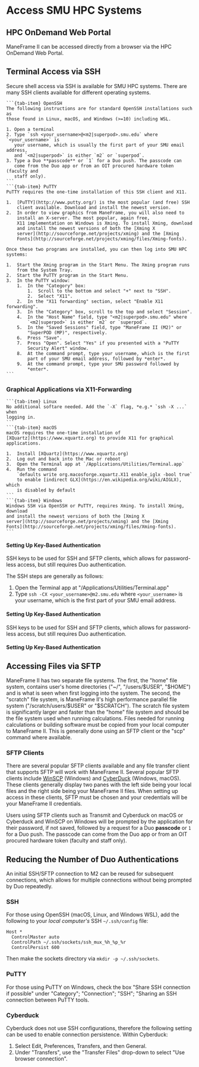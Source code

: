 # Access SMU HPC Systems

## HPC OnDemand Web Portal

ManeFrame II can be accessed directly from a browser via the HPC OnDemand Web
Portal.

## Terminal Access via SSH

Secure shell access via SSH is available for SMU HPC systems. There are many
SSH clients available for different operating systems.

````{tab-set}
```{tab-item} OpenSSH
The following instructions are for standard OpenSSH installations such as
those found in Linux, macOS, and Windows (>=10) including WSL.

1. Open a terminal
2. Type `ssh <your_username>@<m2|superpod>.smu.edu` where `<your_username>` is
   your username, which is usually the first part of your SMU email address,
   and `<m2|superpod>` is either `m2` or `superpod`.
3. Type a Duo **passcode** or `1` for a Duo push. The passcode can
   come from the Duo app or from an OIT procured hardware token (faculty and
   staff only).
```
```{tab-item} PuTTY
PuTTY requires the one-time installation of this SSH client and X11.

1.  [PuTTY](http://www.putty.org/) is the most popular (and free) SSH
    client available. Download and install the newest version.
2.  In order to view graphics from ManeFrame, you will also need to
    install an X-server. The most popular, again free,
    X11 implementation on Windows is Xming. To install Xming, download
    and install the newest versions of both the [Xming X
    server](http://sourceforge.net/projects/xming) and the [Xming
    Fonts](http://sourceforge.net/projects/xming/files/Xming-fonts).

Once these two programs are installed, you can then log into SMU HPC systems:

1.  Start the Xming program in the Start Menu. The Xming program runs
    from the System Tray.
2.  Start the PuTTY program in the Start Menu.
3.  In the PuTTY window:
    1.  In the "Category" box:
        1.  Scroll to the bottom and select "+" next to "SSH".
        2.  Select "X11".
    2.  In the "X11 forwarding" section, select "Enable X11 forwarding".
    3.  In the "Category" box, scroll to the top and select "Session".
    4.  In the "Host Name" field, type "<m2|superpod>.smu.edu" where
        `<m2|superpod>` is either `m2` or `superpod`.
    5.  In the "Saved Sessions" field, type "ManeFrame II (M2)" or
        "SuperPOD (MP)", respectively.
    6.  Press "Save".
    7.  Press "Open". Select "Yes" if you presented with a "PuTTY
        Security Alert" window.
    8.  At the command prompt, type your username, which is the first
        part of your SMU email address, followed by *enter*.
    9.  At the command prompt, type your SMU password followed by
        *enter*.
```
````

### Graphical Applications via X11-Forwarding

````{tab-set}
```{tab-item} Linux
No additional softare needed. Add the `-X` flag, *e.g.* `ssh -X ...` when
logging in.
```
```{tab-item} macOS
macOS requires the one-time installation of
[XQuartz](https://www.xquartz.org) to provide X11 for graphical
applications.

1.  Install [XQuartz](https://www.xquartz.org)
2.  Log out and back into the Mac or reboot
3.  Open the Terminal app at `/Applications/Utilities/Terminal.app`
4.  Run the command
    `defaults write org.macosforge.xquartz.X11 enable_iglx -bool true`
    to enable [indirect GLX](https://en.wikipedia.org/wiki/AIGLX), which
    is disabled by default
```
```{tab-item} Windows
Windows SSH via OpenSSH or PuTTY, requires Xming. To install Xming, download
and install the newest versions of both the [Xming X
server](http://sourceforge.net/projects/xming) and the [Xming
Fonts](http://sourceforge.net/projects/xming/files/Xming-fonts).
```
````

#### Setting Up Key-Based Authentication

SSH keys to be used for SSH and SFTP clients, which allows for
password-less access, but still requires Duo authentication.

The SSH steps are generally as follows:

1.  Open the Terminal app at \"/Applications/Utilities/Terminal.app\"
2.  Type `ssh -CX <your_username>@m2.smu.edu` where `<your_username>` is
    your username, which is the first part of your SMU email address.

#### Setting Up Key-Based Authentication

SSH keys to be used for SSH and SFTP clients, which allows for
password-less access, but still requires Duo authentication.

#### Setting Up Key-Based Authentication

## Accessing Files via SFTP

ManeFrame II has two separate file systems. The first, the \"home\" file
system, contains user\'s home directories (\"\~/\", \"/users/\$USER\",
\"\$HOME\") and is what is seen when first logging into the system. The
second, the \"scratch\" file system, is ManeFrame II\'s high performance
parallel file system (\"/scratch/users/\$USER\" or \"\$SCRATCH\"). The
scratch file system is significantly larger and faster than the \"home\"
file system and should be the file system used when running
calculations. Files needed for running calculations or building software
must be copied from your local computer to ManeFrame II. This is
generally done using an SFTP client or the \"scp\" command where
available.

### SFTP Clients

There are several popular SFTP clients available and any file transfer
client that supports SFTP will work with ManeFrame II. Several popular
SFTP clients include [WinSCP](https://winscp.net/) (Windows)
and [CyberDuck](https://cyberduck.io) (Windows, macOS). These clients
generally display two panes with the left side being your local files
and the right side being your ManeFrame II files. When setting up access
in these clients, SFTP must be chosen and your credentials will be your
ManeFrame II credentials.

Users using SFTP clients such as Transmit and Cyberduck on macOS or
Cyberduck and WinSCP on Windows will be prompted by the application for
their password, if not saved, followed by a request for a Duo
**passcode** or `1` for a Duo push. The passcode can come from the Duo
app or from an OIT procured hardware token (faculty and staff only).

## Reducing the Number of Duo Authentications

An initial SSH/SFTP connection to M2 can be reused for subsequent
connections, which allows for multiple connections without being
prompted by Duo repeatedly.

### SSH

For those using OpenSSH (macOS, Linux, and Windows WSL), add the
following to your *local computer\'s* SSH `~/.ssh/config` file:

    Host *
      ControlMaster auto
      ControlPath ~/.ssh/sockets/ssh_mux_%h_%p_%r
      ControlPersist 600

Then make the sockets directory via `mkdir -p ~/.ssh/sockets`.

### PuTTY

For those using PuTTY on Windows, check the box \"Share SSH connection
if possible\" under \"Category\"; \"Connection\"; \"SSH\"; \"Sharing an
SSH connection between PuTTY tools.

### Cyberduck

Cyberduck does not use SSH configurations, therefore the following
setting can be used to enable connection persistence. Within Cyberduck:

1.  Select Edit, Preferences, Transfers, and then General.
2.  Under \"Transfers\", use the \"Transfer Files\" drop-down to select
    \"Use browser connection\".
